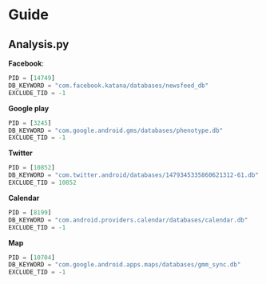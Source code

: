 # Guide

## Analysis.py

**Facebook**:

```py
PID = [14749]
DB_KEYWORD = "com.facebook.katana/databases/newsfeed_db"
EXCLUDE_TID = -1
```

**Google play**

```py
PID = [3245]
DB_KEYWORD = "com.google.android.gms/databases/phenotype.db"
EXCLUDE_TID = -1
```

**Twitter**

```py
PID = [10852]
DB_KEYWORD = "com.twitter.android/databases/1479345335860621312-61.db"
EXCLUDE_TID = 10852
```

**Calendar**

```py
PID = [8199]
DB_KEYWORD = "com.android.providers.calendar/databases/calendar.db"
EXCLUDE_TID = -1
```

**Map**

```py
PID = [10704]
DB_KEYWORD = "com.google.android.apps.maps/databases/gmm_sync.db"
EXCLUDE_TID = -1
```